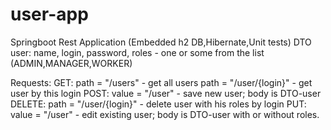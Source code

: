 # user-app
Springboot Rest  Application (Embedded h2 DB,Hibernate,Unit tests)
DTO user:
name, login, password, roles - one or some from the list (ADMIN,MANAGER,WORKER)

Requests:
GET: path = "/users" - get all users
     path = "/user/{login}" - get user by this login
POST: value = "/user" - save new user; body is DTO-user
DELETE: path = "/user/{login}" - delete user with his roles by login
PUT: value = "/user" - edit existing user; body is DTO-user with or without roles.




